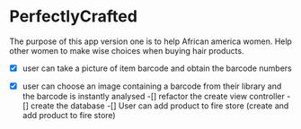 # PerfectlyCrafted
The purpose of this app version one is to help African america women. Help other women to make wise choices when buying hair products.
-[x] user can take a picture of item barcode and obtain the barcode numbers
-[x] user can choose an image containing a barcode from their library and the barcode is instantly analysed
-[]  refactor the create view controller 
-[]  create the database 
-[]  User can add product to fire store (create and add product to fire store)
 
